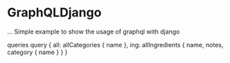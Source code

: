 # GraphQLDjango

... Simple example to show the usage of graphql with django

queries
query {
  all: allCategories {
    name
  },
  ing: allIngredients {
    name,
    notes,
    category {
      name
    }
  }
}
